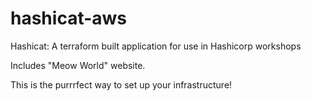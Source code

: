 # hashicat-aws
Hashicat: A terraform built application for use in Hashicorp workshops

Includes "Meow World" website.

This is the purrrfect way to set up your infrastructure!